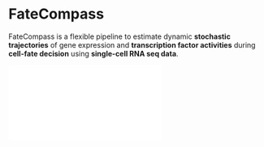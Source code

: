 # FateCompass

FateCompass is a flexible pipeline to estimate dynamic **stochastic trajectories** of gene expression and **transcription factor activities** during **cell-fate decision** using **single-cell RNA seq data**.

![](images/fatecompass.pdf)
